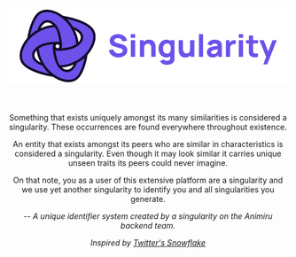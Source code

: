 <div align="center" width="100">
  <br />
  <img src="./banner.png" alt="logo... get better internet nerd"/>
  <br />
  <br />
  <br />
  <p>Something that exists uniquely amongst its many similarities is considered a singularity. These occurrences are found everywhere throughout existence.</p>
  <p>An entity that exists amongst its peers who are similar in characteristics is considered a singularity. Even though it may look similar it carries unique unseen traits its peers could never imagine.</p>
  <p>On that note, you as a user of this extensive platform are a singularity and we use yet another singularity to identify you and all singularities you generate.</p>
  <p><i>-- A unique identifier system created by a singularity on
the Animiru backend team.</i></p>
  <p><i>Inspired by <a href="https://blog.twitter.com/engineering/en_us/a/2010/announcing-snowflake">Twitter's Snowflake</a></i></p>
</div>
